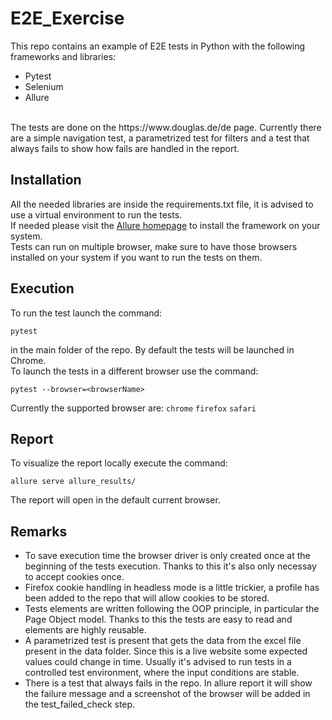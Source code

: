 # E2E_Exercise
This repo contains an example of E2E tests in Python with the following frameworks and libraries:
- Pytest
- Selenium
- Allure
<br>
The tests are done on the https://www.douglas.de/de page. Currently there are a simple navigation test, a parametrized test for filters
and a test that always fails to show how fails are handled in the report.

## Installation
All the needed libraries are inside the requirements.txt file, it is advised to use a virtual environment to run the tests.
<br>
If needed please visit the [Allure homepage](https://github.com/allure-framework/allure2) to install the framework on your system.
<br>
Tests can run on multiple browser,
make sure to have those browsers installed on your system if you want to run the tests on them.
## Execution
To run the test launch the command:
```
pytest
```
in the main folder of the repo. By default the tests will be launched in Chrome.
<br>
To launch the tests in a different browser use the command:
```
pytest --browser=<browserName>
```
Currently the supported browser are: 
 `chrome`
 `firefox`
 `safari`

 ## Report
To visualize the report locally execute the command:
```
allure serve allure_results/
```
The report will open in the default current browser.

## Remarks
- To save execution time the browser driver is only created once at the beginning of the tests execution. Thanks to this it's also only necessay to accept cookies once.
- Firefox cookie handling in headless mode is a little trickier, a profile has been added to the repo that will allow cookies to be stored.
- Tests elements are written following the OOP principle, in particular the Page Object model. Thanks to this the tests are easy to read and elements are highly reusable.
- A parametrized test is present that gets the data from the excel file present in the data folder. Since this is a live website some expected values could change in time. Usually it's advised to run tests in a controlled test environment, where the input conditions are stable.
- There is a test that always fails in the repo. In allure report it will show the failure message and a screenshot of the browser will be added in the test_failed_check step.

